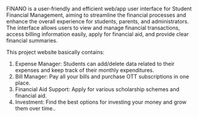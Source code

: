 FINANO is a user-friendly and efficient web/app user interface for Student Financial Management, aiming to streamline the financial processes and enhance the overall experience for students, parents, and administrators. 
The interface allows users to view and manage financial transactions, access billing information easily, apply for financial aid, and provide clear financial summaries.

This project website basically contains:
1. Expense Manager: Students can add/delete data related to their expenses and keep track of their monthly expenditures.
2. Bill Manager: Pay all your bills and purchase OTT subscriptions in one place.
3. Financial Aid Support: Apply for various scholarship schemes and financial aid.
4. Investment: Find the best options for investing your money and grow them over time..

